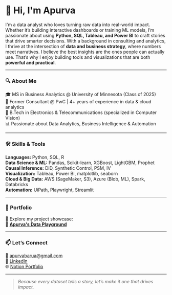# 👋 Hi, I'm Apurva

I'm a data analyst who loves turning raw data into real-world impact. Whether it’s building interactive dashboards or training ML models, I’m passionate about using **Python, SQL, Tableau, and Power BI** to craft stories that drive smarter decisions. With a background in consulting and analytics, I thrive at the intersection of **data and business strategy**, where numbers meet narratives. I believe the best insights are the ones people can actually use. That’s why I enjoy building tools and visualizations that are both **powerful and practical**.

---

### 🔍 About Me 

🎓 MS in Business Analytics @ University of Minnesota (Class of 2025)  
💼 Former Consultant @ PwC | 4+ years of experience in data & cloud analytics  
🧠 B.Tech in Electronics & Telecommunications (specialized in Computer Vision)  
📊 Passionate about Data Analytics, Business Intelligence & Automation  

---

### 🛠️ Skills & Tools

**Languages:** Python, SQL, R  
**Data Science & ML:** Pandas, Scikit-learn, XGBoost, LightGBM, Prophet  
**Causal Inference:** DiD, Synthetic Control, PSM, IV  
**Visualization:** Tableau, Power BI, matplotlib, seaborn  
**Cloud & Big Data:** AWS (SageMaker, S3), Azure (Blob, ML), Spark, Databricks  
**Automation:** UiPath, Playwright, Streamlit  

---

### 📁 Portfolio

🎯 Explore my project showcase:  
🔗 [**Apurva's Data Playground**](https://www.notion.so/Apurva-s-Data-Playground-20922c5282ef80af860dc9e85432b7a5)

---

### 📫 Let’s Connect

💌 [apurvabarua@gmail.com](mailto:apurvabarua@gmail.com)  
🔗 [LinkedIn](https://www.linkedin.com/in/apurva-barua)  
🌐 [Notion Portfolio](https://www.notion.so/Apurva-s-Data-Playground-20922c5282ef80af860dc9e85432b7a5)

---

> *Because every dataset tells a story, let’s make it one that drives impact.*
